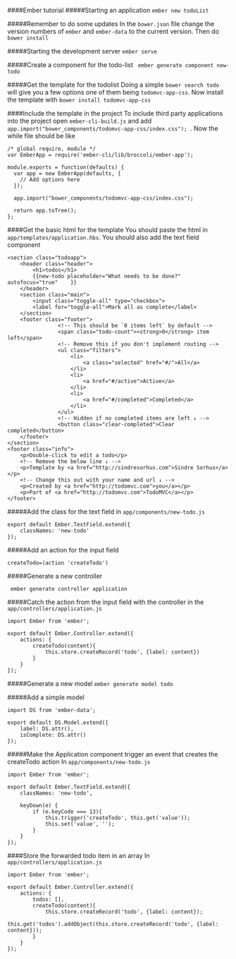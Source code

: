 ####Ember tutorial
#####Starting an application
```ember new todoList```

#####Remember to do some updates 
In the ```bower.json``` file change the version numbers of ```ember``` and ```ember-data``` to the current version. Then do ```bower install```

#####Starting the development server
```ember serve```

#####Create a component for the todo-list
``` ember generate component new-todo```

#####Get the template for the todolist
Doing a simple  ```bower search todo``` will give you a few options one of them being ```todomvc-app-css```. Now install the template with  ```bower install todomvc-app-css```

####Include the template in the project
To include third party applications into the project open ```ember-cli-build.js``` and add ```app.import("bower_components/todomvc-app-css/index.css"); ```. Now the while file should be like 

```
/* global require, module */
var EmberApp = require('ember-cli/lib/broccoli/ember-app');

module.exports = function(defaults) {
  var app = new EmberApp(defaults, {
    // Add options here
  });

  app.import("bower_components/todomvc-app-css/index.css");

  return app.toTree();
};
```
####Get the basic html for the template
You should paste the html in ```app/templates/application.hbs```. 
You should also add the text field component

```
<section class="todoapp">
	<header class="header">
		<h1>todos</h1>
		{{new-todo placeholder="What needs to be done?" autofocus="true" 	}}
	</header>
	<section class="main">
		<input class="toggle-all" type="checkbox">
		<label for="toggle-all">Mark all as complete</label>
	</section>
	<footer class="footer">
				<!-- This should be `0 items left` by default -->
				<span class="todo-count"><strong>0</strong> item left</span>
				<!-- Remove this if you don't implement routing -->
				<ul class="filters">
					<li>
						<a class="selected" href="#/">All</a>
					</li>
					<li>
						<a href="#/active">Active</a>
					</li>
					<li>
						<a href="#/completed">Completed</a>
					</li>
				</ul>
				<!-- Hidden if no completed items are left ↓ -->
				<button class="clear-completed">Clear completed</button>
	</footer>
</section>
<footer class="info">
	<p>Double-click to edit a todo</p>
	<!-- Remove the below line ↓ -->
	<p>Template by <a href="http://sindresorhus.com">Sindre Sorhus</a></p>
	<!-- Change this out with your name and url ↓ -->
	<p>Created by <a href="http://todomvc.com">you</a></p>
	<p>Part of <a href="http://todomvc.com">TodoMVC</a></p>
</footer>
```

#####Add the class for the text field 
in ```app/components/new-todo.js```

```
export default Ember.TextField.extend({
	classNames: 'new-todo'
});
```

#####Add an action for the input field

```
createTodo=(action 'createTodo')
```
#####Generate a new controller

``` ember generate controller application```

#####Catch the action from the input field with the controller
in the ```app/controllers/application.js```

```
import Ember from 'ember';

export default Ember.Controller.extend({
	actions: {
		createTodo(content){
			this.store.createRecord('todo', {label: content})
		}
	}
});
```

#####Generate a new model
```ember generate model todo```

#####Add a simple model

```
import DS from 'ember-data';

export default DS.Model.extend({
	label: DS.attr(), 
	isComplete: DS.attr()
});

```

#####Make the Application component trigger an event that creates the createTodo action
In ```app/components/new-todo.js```

```
import Ember from 'ember';

export default Ember.TextField.extend({
	classNames: 'new-todo', 

	keyDown(e) {
		if (e.keyCode === 13){
			this.trigger('createTodo', this.get('value'));
			this.set('value', '');
		}
	}
});
```

####Store the forwarded todo item in an array
In ```app/controllers/application.js```

```
import Ember from 'ember';

export default Ember.Controller.extend({
	actions: {
		todos: [],
		createTodo(content){
			this.store.createRecord('todo', {label: content});
			this.get('todos').addObject(this.store.createRecord('todo', {label: content}));
		}
	}
});
```







